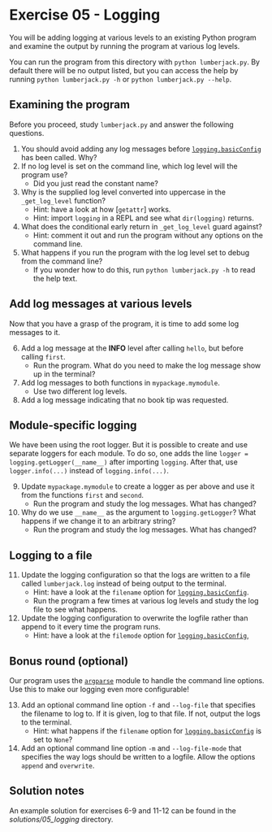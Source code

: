 # Exercise 05 - Logging

You will be adding logging at various levels to an existing Python program and examine the output by running the program at various log levels.

You can run the program from this directory with `python lumberjack.py`.
By default there will be no output listed, but you can access the help by running `python lumberjack.py -h` or `python lumberjack.py --help`.

## Examining the program

Before you proceed, study `lumberjack.py` and answer the following questions.

1. You should avoid adding any log messages before [`logging.basicConfig`](https://docs.python.org/3.9/library/logging.html#logging.basicConfig) has been called. Why?
2. If no log level is set on the command line, which log level will the program use?
    * Did you just read the constant name?
3. Why is the supplied log level converted into uppercase in the `_get_log_level` function?
    * Hint: have a look at how [`getattr`] works.
    * Hint: import `logging` in a REPL and see what `dir(logging)` returns.
4. What does the conditional early return in `_get_log_level` guard against?
    * Hint: comment it out and run the program without any options on the command line.
5. What happens if you run the program with the log level set to debug from the command line?
    * If you wonder how to do this, run `python lumberjack.py -h` to read the help text. 

## Add log messages at various levels

Now that you have a grasp of the program, it is time to add some log messages to it. 

6. Add a log message at the **INFO** level after calling `hello`, but before calling `first`.
    * Run the program. What do you need to make the log message show up in the terminal?
7. Add log messages to both functions in `mypackage.mymodule`.
    * Use two different log levels. 
8. Add a log message indicating that no book tip was requested.

## Module-specific logging

We have been using the root logger. But it is possible to create and use separate loggers for each module. To do so, one adds the line `logger = logging.getLogger(__name__)` after importing `logging`. After that, use `logger.info(...)` instead of `logging.info(...)`. 

9. Update `mypackage.mymodule` to create a logger as per above and use it from the functions `first` and `second`.
    * Run the program and study the log messages. What has changed?
10. Why do we use `__name__` as the argument to `logging.getLogger`? What happens if we change it to an arbitrary string?
    * Run the program and study the log messages. What has changed?

## Logging to a file

11. Update the logging configuration so that the logs are written to a file called `lumberjack.log` instead of being output to the terminal.
    * Hint: have a look at the `filename` option for [`logging.basicConfig`](https://docs.python.org/3.9/library/logging.html#logging.basicConfig).
    * Run the program a few times at various log levels and study the log file to see what happens.
12. Update the logging configuration to overwrite the logfile rather than append to it every time the program runs.
    * Hint: have a look at the `filemode` option for [`logging.basicConfig`](https://docs.python.org/3.9/library/logging.html#logging.basicConfig),

## Bonus round (optional)

Our program uses the [`argparse`](https://docs.python.org/3/library/argparse.html) module to handle the command line options. Use this to make our logging even more configurable!

13. Add an optional command line option `-f` and `--log-file` that specifies the filename to log to. If it is given, log to that file. If not, output the logs to the terminal.
    * Hint: what happens if the `filename` option for [`logging.basicConfig`](https://docs.python.org/3.9/library/logging.html#logging.basicConfig) is set to `None`?
14. Add an optional command line option `-m` and `--log-file-mode` that specifies the way logs should be written to a logfile. Allow the options `append` and `overwrite`.

## Solution notes

An example solution for exercises 6-9 and 11-12 can be found in the _solutions/05_logging_ directory.
